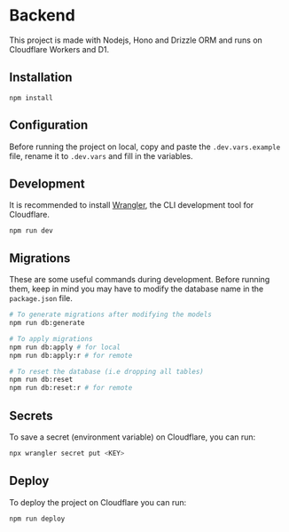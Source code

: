 # Backend

This project is made with Nodejs, Hono and Drizzle ORM and runs on Cloudflare Workers and D1.

## Installation

```
npm install
```

## Configuration

Before running the project on local, copy and paste the `.dev.vars.example` file, rename it to `.dev.vars` and fill in the variables.

## Development

It is recommended to install [Wrangler](https://developers.cloudflare.com/workers/wrangler/install-and-update/), the CLI development tool for Cloudflare.
```
npm run dev
```

## Migrations

These are some useful commands during development. Before running them, keep in mind you may have to modify the database name in the `package.json` file.

```sh
# To generate migrations after modifying the models
npm run db:generate

# To apply migrations
npm run db:apply # for local
npm run db:apply:r # for remote

# To reset the database (i.e dropping all tables)
npm run db:reset
npm run db:reset:r # for remote
```

## Secrets

To save a secret (environment variable) on Cloudflare, you can run:
```sh
npx wrangler secret put <KEY>
```

## Deploy

To deploy the project on Cloudflare you can run:
```sh
npm run deploy
```